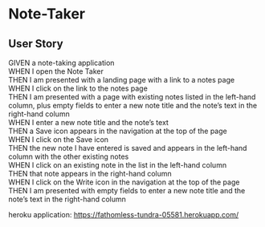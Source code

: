 # Note-Taker


## User Story
GIVEN a note-taking application <br>
WHEN I open the Note Taker <br>
THEN I am presented with a landing page with a link to a notes page <br>
WHEN I click on the link to the notes page <br>
THEN I am presented with a page with existing notes listed in the left-hand column, plus empty fields to enter a new note title and the note’s text in the right-hand  column <br>
WHEN I enter a new note title and the note’s text <br>
THEN a Save icon appears in the navigation at the top of the page <br>
WHEN I click on the Save icon <br>
THEN the new note I have entered is saved and appears in the left-hand column with the other existing notes <br>
WHEN I click on an existing note in the list in the left-hand column <br>
THEN that note appears in the right-hand column <br>
WHEN I click on the Write icon in the navigation at the top of the page <br>
THEN I am presented with empty fields to enter a new note title and the note’s text in the right-hand column <br>



heroku application: https://fathomless-tundra-05581.herokuapp.com/
